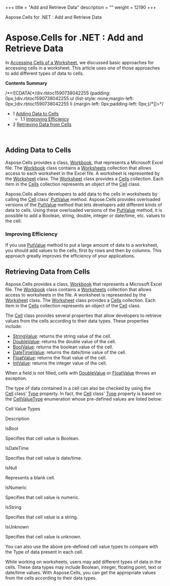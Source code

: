 +++
title = "Add and Retrieve Data" 
description = "" 
weight = 12190 
+++

Aspose.Cells for .NET : Add and Retrieve Data  

# Aspose.Cells for .NET : Add and Retrieve Data


In [Accessing Cells of a Worksheet](http://localhost:1313/cellsnet/developerguide/data/accessing+cells+of+a+worksheet), we discussed basic approaches for accessing cells in a worksheet. This article uses one of those approaches to add different types of data to cells.

**Contents Summary**

/\*<!\[CDATA\[\*/div.rbtoc1590738042255 {padding: 0px;}div.rbtoc1590738042255 ul {list-style: none;margin-left: 0px;}div.rbtoc1590738042255 li {margin-left: 0px;padding-left: 0px;}/\*\]\]>\*/

*   1 [Adding Data to Cells](#AddandRetrieveData-AddingDatatoCells)
    *   1.1 [Improving Efficiency](#AddandRetrieveData-ImprovingEfficiency)
*   2 [Retrieving Data from Cells](#AddandRetrieveData-RetrievingDatafromCells)

 

## Adding Data to Cells

Aspose.Cells provides a class, [Workbook](https://apireference.aspose.com/net/cells/aspose.cells/workbook), that represents a Microsoft Excel file. The [Workbook](https://apireference.aspose.com/net/cells/aspose.cells/workbook) class contains a [Worksheets](https://apireference.aspose.com/net/cells/aspose.cells/workbook/properties/worksheets) collection that allows access to each worksheet in the Excel file. A worksheet is represented by the [Worksheet](https://apireference.aspose.com/net/cells/aspose.cells/worksheet) class. The [Worksheet](https://apireference.aspose.com/net/cells/aspose.cells/worksheet) class provides a [Cells](https://apireference.aspose.com/net/cells/aspose.cells/worksheet/properties/cells) collection. Each item in the [Cells](https://apireference.aspose.com/net/cells/aspose.cells/worksheet/properties/cells) collection represents an object of the [Cell](https://apireference.aspose.com/net/cells/aspose.cells/cell) class.

Aspose.Cells allows developers to add data to the cells in worksheets by calling the [Cell](https://apireference.aspose.com/net/cells/aspose.cells/cell) class' [PutValue](https://apireference.aspose.com/net/cells/aspose.cells/cell/methods/putvalue/index) method. Aspose.Cells provides overloaded versions of the [PutValue](https://apireference.aspose.com/net/cells/aspose.cells/cell/methods/putvalue/index) method that lets developers add different kinds of data to cells. Using these overloaded versions of the [PutValue](https://apireference.aspose.com/net/cells/aspose.cells/cell/methods/putvalue/index) method, it is possible to add a Boolean, string, double, integer or date/time, etc. values to the cell.

### Improving Efficiency

If you use [PutValue](https://apireference.aspose.com/net/cells/aspose.cells/cell/methods/putvalue/index) method to put a large amount of data to a worksheet, you should add values to the cells, first by rows and then by columns. This approach greatly improves the efficiency of your applications.

## Retrieving Data from Cells

Aspose.Cells provides a class, [Workbook](https://apireference.aspose.com/net/cells/aspose.cells/workbook) that represents a Microsoft Excel file. The [Workbook](https://apireference.aspose.com/net/cells/aspose.cells/workbook) class contains a [Worksheets](https://apireference.aspose.com/net/cells/aspose.cells/workbook/properties/worksheets) collection that allows access to worksheets in the file. A worksheet is represented by the [Worksheet](https://apireference.aspose.com/net/cells/aspose.cells/worksheet) class. The [Worksheet](https://apireference.aspose.com/net/cells/aspose.cells/worksheet) class provides a [Cells](https://apireference.aspose.com/net/cells/aspose.cells/worksheet/properties/cells) collection. Each item in the [Cells](https://apireference.aspose.com/net/cells/aspose.cells/worksheet/properties/cells) collection represents an object of the [Cell](https://apireference.aspose.com/net/cells/aspose.cells/cell) class.

The [Cell](https://apireference.aspose.com/net/cells/aspose.cells/cell) class provides several properties that allow developers to retrieve values from the cells according to their data types. These properties include:

*   [StringValue](https://apireference.aspose.com/net/cells/aspose.cells/cell/properties/stringvalue): returns the string value of the cell.
*   [DoubleValue](https://apireference.aspose.com/net/cells/aspose.cells/cell/properties/doublevalue): returns the double value of the cell.
*   [BoolValue](https://apireference.aspose.com/net/cells/aspose.cells/cell/properties/boolvalue): returns the boolean value of the cell.
*   [DateTimeValue](https://apireference.aspose.com/net/cells/aspose.cells/cell/properties/datetimevalue): returns the date/time value of the cell.
*   [FloatValue](https://apireference.aspose.com/net/cells/aspose.cells/cell/properties/floatvalue): returns the float value of the cell.
*   [IntValue](https://apireference.aspose.com/net/cells/aspose.cells/cell/properties/intvalue): returns the integer value of the cell.

When a field is not filled, cells with [DoubleValue](https://apireference.aspose.com/net/cells/aspose.cells/cell/properties/doublevalue) or [FloatValue](https://apireference.aspose.com/net/cells/aspose.cells/cell/properties/floatvalue) throws an exception.

The type of data contained in a cell can also be checked by using the [Cell](https://apireference.aspose.com/net/cells/aspose.cells/cell) class' [Type](https://apireference.aspose.com/net/cells/aspose.cells/cell/properties/type) property. In fact, the [Cell](https://apireference.aspose.com/net/cells/aspose.cells/cell) class' [Type](https://apireference.aspose.com/net/cells/aspose.cells/cell/properties/type) property is based on the [CellValueType](https://apireference.aspose.com/net/cells/aspose.cells/cellvaluetype) enumeration whose pre-defined values are listed below:

Cell Value Types

Description

IsBool

Specifies that cell value is Boolean.

IsDateTime

Specifies that cell value is date/time.

IsNull

Represents a blank cell.

IsNumeric

Specifies that cell value is numeric.

IsString

Specifies that cell value is a string.

IsUnknown

Specifies that cell value is unknown.

You can also use the above pre-defined cell value types to compare with the Type of data present in each cell.

While working on worksheets, users may add different types of data in the cells. These data types may include Boolean, integer, floating point, text or date/time values. With Aspose.Cells, you can get the appropriate values from the cells according to their data types.

